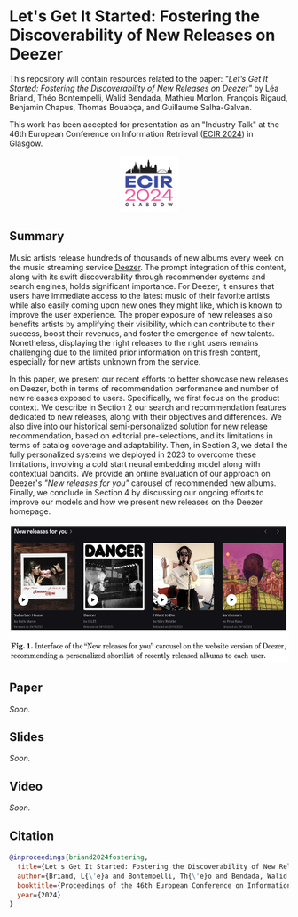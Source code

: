 # Let's Get It Started: Fostering the Discoverability of New Releases on Deezer

This repository will contain resources related to the paper: _"Let’s Get It Started: Fostering the Discoverability of New Releases on Deezer"_ by Léa Briand, Théo Bontempelli, Walid Bendada, Mathieu Morlon, François Rigaud, Benjamin Chapus, Thomas Bouabça, and Guillaume Salha-Galvan.

This work has been accepted for presentation as an "Industry Talk" at the 46th European Conference on Information Retrieval  ([ECIR 2024](https://www.ecir2024.org/)) in Glasgow.

<p align="center">
  <img height="100" src="figures/ecir.png">
</p>


## Summary 

Music artists release hundreds of thousands of new albums every week on the music streaming service [Deezer](https://www.deezer.com/fr/).
The prompt integration of this content, along with its swift discoverability through recommender systems and search engines, holds significant importance. For Deezer, it ensures that users have immediate access to the latest music of their favorite artists while also easily coming upon new ones they might like, which is known to improve the user experience. The proper exposure of new releases also benefits artists by amplifying their visibility, which
can contribute to their success, boost their revenues, and foster the emergence
of new talents. Nonetheless, displaying the right releases to the right users remains challenging due to the limited prior information on this fresh content, especially for new artists unknown from the service.

In this paper, we present our recent efforts to better showcase new releases on Deezer, both in terms of recommendation performance and number of new releases exposed to users. Specifically, we first focus on the product context. We describe in Section 2 our search and recommendation features dedicated to new releases, along with their objectives and differences. We also dive into our historical semi-personalized solution for new release recommendation, based on editorial pre-selections, and its limitations in terms of catalog coverage and adaptability. Then, in Section 3, we detail the fully personalized systems we deployed in 2023 to overcome these limitations, involving a cold start neural embedding model along with contextual bandits. We provide an online evaluation of our approach on Deezer's _"New releases for you"_ carousel of recommended new albums. Finally, we conclude in Section 4 by discussing our ongoing efforts to improve our models and how we present new releases on the Deezer homepage.

<p align="center">
  <img height="250" src="figures/carousel.png">
</p>


## Paper

_Soon._

## Slides

_Soon._

## Video

_Soon._

## Citation

```BibTeX
@inproceedings{briand2024fostering,
  title={Let's Get It Started: Fostering the Discoverability of New Releases on Deezer},
  author={Briand, L{\'e}a and Bontempelli, Th{\'e}o and Bendada, Walid and Morlon, Mathieu and Rigaud, Fran{\c{c}}ois and Chapus, Benjamin and Bouab{\c{c}}a, Thomas and Salha-Galvan, Guillaume}
  booktitle={Proceedings of the 46th European Conference on Information Retrieval},
  year={2024}
}
```

